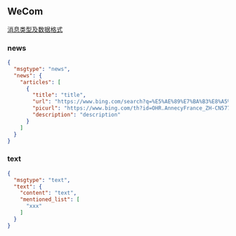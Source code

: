## WeCom

[消息类型及数据格式](https://work.weixin.qq.com/api/doc/90000/90136/91770#%E6%B6%88%E6%81%AF%E7%B1%BB%E5%9E%8B%E5%8F%8A%E6%95%B0%E6%8D%AE%E6%A0%BC%E5%BC%8F)
### news
```json
{
  "msgtype": "news",
  "news": {
    "articles": [
      {
        "title": "title",
        "url": "https://www.bing.com/search?q=%E5%AE%89%E7%BA%B3%E8%A5%BF&form=hpcapt&mkt=zh-cn",
        "picurl": "https://www.bing.com/th?id=OHR.AnnecyFrance_ZH-CN5773797252_1024x768.jpg&rf=LaDigue_1024x768.jpg&pid=hp",
        "description": "description"
      }
    ]
  }
}
```


### text
```json
{
  "msgtype": "text",
  "text": {
    "content": "text",
    "mentioned_list": [
      "xxx"
    ]
  }
}
```
